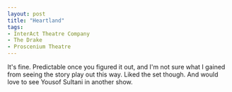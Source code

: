 ```yaml
---
layout: post
title: "Heartland"
tags:
- InterAct Theatre Company
- The Drake
- Proscenium Theatre
---
```


It's fine. Predictable once you figured it out, and I'm not sure what I gained from seeing the story play out this way. Liked the set though. And would love to see Yousof Sultani in another show.
